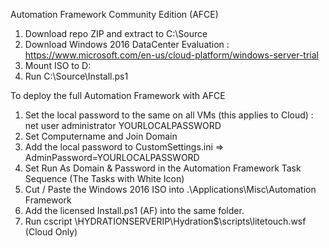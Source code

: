 Automation Framework Community Edition (AFCE)

1. Download repo ZIP and extract to C:\Source
2. Download Windows 2016 DataCenter Evaluation : https://www.microsoft.com/en-us/cloud-platform/windows-server-trial
3. Mount ISO to D:
4. Run C:\Source\Install.ps1

To deploy the full Automation Framework with AFCE

1. Set the local password to the same on all VMs (this applies to Cloud) : net user administrator YOURLOCALPASSWORD
2. Set Computername and Join Domain
2. Add the local password to CustomSettings.ini => AdminPassword=YOURLOCALPASSWORD
3. Set Run As Domain & Password in the Automation Framework Task Sequence (The Tasks with White Icon)
4. Cut / Paste the Windows 2016 ISO into .\Applications\Misc\Automation Framework
5. Add the licensed Install.ps1 (AF) into the same folder.
6. Run cscript \\HYDRATIONSERVERIP\Hydration$\scripts\litetouch.wsf (Cloud Only)
